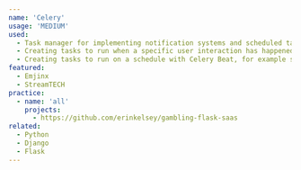 ```yaml
---
name: 'Celery'
usage: 'MEDIUM'
used:
  - Task manager for implementing notification systems and scheduled tasks for web and mobile apps
  - Creating tasks to run when a specific user interaction has happened, for example send in-app and/or email notifications when a user signs up for an app
  - Creating tasks to run on a schedule with Celery Beat, for example sending out weekly marketing emails to users with a certain criteria
featured:
  - Emjinx
  - StreamTECH
practice:
  - name: 'all'
    projects:
      - https://github.com/erinkelsey/gambling-flask-saas
related:
  - Python
  - Django
  - Flask
---
```

